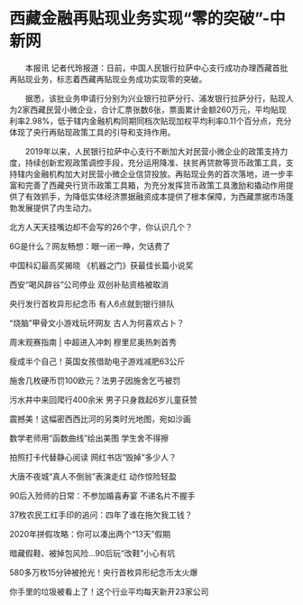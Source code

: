 # 西藏金融再贴现业务实现“零的突破”-中新网

　　本报讯 记者代玲报道：日前，中国人民银行拉萨中心支行成功办理西藏首批再贴现业务，标志着西藏再贴现业务成功实现零的突破。

　　据悉，该批业务申请行分别为兴业银行拉萨分行、浦发银行拉萨分行，贴现人为2家西藏民营小微企业，合计汇票张数6张，票面累计金额260万元，平均贴现利率2.98%，低于辖内金融机构同期同档次贴现加权平均利率0.11个百分点，充分体现了央行再贴现政策工具的引导和支持作用。

　　2019年以来，人民银行拉萨中心支行不断加大对民营小微企业的政策支持力度，持续创新宏观政策调控手段，充分运用降准、扶贫再贷款等货币政策工具，支持辖内金融机构加大对民营小微企业信贷投放。再贴现业务的首次落地，进一步丰富和完善了西藏央行货币政策工具箱，为充分发挥货币政策工具激励和撬动作用提供了有效抓手，为降低实体经济票据融资成本提供了根本保障，为西藏票据市场蓬勃发展提供了内生动力。

北方人天天挂嘴边却不会写的26个字，你认识几个？

6G是什么？网友畅想：眼一闭一睁，欠话费了

中国科幻最高奖揭晓 《机器之门》获最佳长篇小说奖

西安“喝风辟谷”公司停业 双创补贴资格被取消

央行发行首枚异形纪念币 有人6点就到银行排队

“烧脑”甲骨文小游戏玩坏网友 古人为何喜欢占卜？

周末观赛指南 | 中超进入冲刺 穆里尼奥热刺首秀

瘦成半个自己！英国女孩借助电子游戏减肥63公斤

施舍几枚硬币罚100欧元？法男子因施舍乞丐被罚

污水井中来回爬行400余米 男子只身救起6岁儿童获赞

震撼美！这幅密西西比河的另类时光地图，宛如沙画

数学老师用“函数曲线”绘出美图 学生舍不得擦

拍照打卡代替静心阅读 网红书店“毁掉”多少人？

大唐不夜城“真人不倒翁”表演走红 动作惊险轻盈

90后入殓师的日常：不参加婚喜寿宴 不递名片不握手

37枚农民工红手印的追问：四年了谁在拖欠我工钱？

2020年拼假攻略：你可以凑出两个“13天”假期

暗藏假鞋、被掉包风险…90后玩“改鞋”小心有坑

580多万枚15分钟被抢光！央行首枚异形纪念币太火爆

你手里的垃圾被看上了！这个行业平均每天新开23家公司
